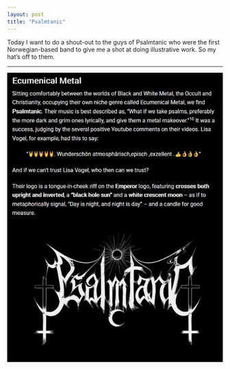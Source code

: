 ```yaml
---
layout: post
title: "Psalmtanic"
---
```

Today I want to do a shout-out to the guys of Psalmtanic who were the first Norwegian-based band to give me a shot at doing illustrative work. So my hat’s off to them.

---

![Post-Metal](..\assets\img\blog\psalmtanic.jpg)